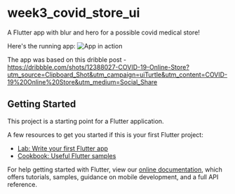 # week3_covid_store_ui

A Flutter app with blur and hero for a possible covid medical store!

Here's the running app:
![App in action](https://gfycat.com/spitefulshadybooby)

The app was based on this dribble post - https://dribbble.com/shots/12388027-COVID-19-Online-Store?utm_source=Clipboard_Shot&utm_campaign=uiTurtle&utm_content=COVID-19%20Online%20Store&utm_medium=Social_Share

## Getting Started

This project is a starting point for a Flutter application.

A few resources to get you started if this is your first Flutter project:

- [Lab: Write your first Flutter app](https://flutter.dev/docs/get-started/codelab)
- [Cookbook: Useful Flutter samples](https://flutter.dev/docs/cookbook)

For help getting started with Flutter, view our
[online documentation](https://flutter.dev/docs), which offers tutorials,
samples, guidance on mobile development, and a full API reference.



